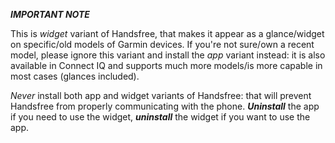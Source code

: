 ***IMPORTANT NOTE***

This is *widget* variant of Handsfree, that makes it appear as a glance/widget on specific/old models of Garmin devices. If you're not sure/own a recent model, please ignore this variant and install the *app* variant instead: it is also available in Connect IQ and supports much more models/is more capable in most cases (glances included).

*Never* install both app and widget variants of Handsfree: that will prevent Handsfree from properly communicating with the phone. ***Uninstall*** the app if you need to use the widget, ***uninstall*** the widget if you want to use the app.

